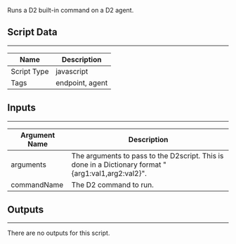Runs a D2 built-in command on a D2 agent.

## Script Data

---

| **Name** | **Description** |
| --- | --- |
| Script Type | javascript |
| Tags | endpoint, agent |


## Inputs

---

| **Argument Name** | **Description** |
| --- | --- |
| arguments | The arguments to pass to the D2script. This is done in a Dictionary format "{arg1:val1,arg2:val2}". |
| commandName | The D2 command to run. |

## Outputs

---
There are no outputs for this script.
